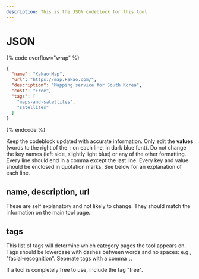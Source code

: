 ```yaml
---
description: This is the JSON codeblock for this tool
---
```


# JSON

{% code overflow="wrap" %}
```json
{
  "name": "Kakao Map",
  "url": "https://map.kakao.com/",
  "description": "Mapping service for South Korea",
  "cost": "Free",
  "tags": [
    "maps-and-satellites",
    "satellites"
  ]
}
```
{% endcode %}

Keep the codeblock updated with accurate information. Only edit the **values** (words to the right of the `:` on each line, in dark blue font). Do not change the key names (left side, slightly light blue) or any of the other formatting. Every line should end in a comma except the last line. Every key and value should be enclosed in quotation marks. See below for an explanation of each line.&#x20;

## name, description, url

These are self explanatory and not likely to change. They should match the information on the main tool page.

## tags

This list of tags will determine which category pages the tool appears on. Tags should be lowercase with dashes between words and no spaces: e.g., "facial-recognition". Seperate tags with a comma `,`.

If a tool is completely free to use, include the tag "free".

